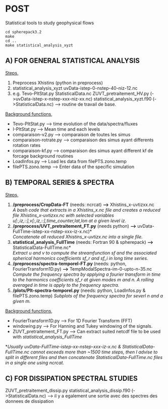 # POST
Statistical tools to study geophysical flows

```
cd spherepack3.2
make
cd ..
make statistical_analysis_xyzt
```

## A) FOR GENERAL STATISTICAL ANALYSIS

<ins>Steps,</ins>
1. Preprocess Xhistins (python in preprocess)
2. statistical_analysis_xyzt uvData-istep-0-nstep-40-niz-12.nc
3. e.g. Tevo-PltStat.py StatisticalData.nc
ZUVT_pretraitement_HV.py (->uvData-istep-x-nstep-xxx-niz-xx.nc)
statistical_analysis_xyzt.f90 (->StatisticalData.nc) --> routine de travail de base.

<ins>Background functions,</ins>

+ Tevo-PltStat.py         --> time evolution of the data/spectra/fluxes
+ I-PltStat.py            --> Mean time and each levels
+ comparaison-v2.py	  --> comparaison de toutes les simus
+ comparaison-rotrate.py  --> comparaison des simus ayant differents rotation rates
+ comparaison-kf.py	  --> comparaison des simus ayant different kf de forcage
background routines
+ LoadInfos.py		  --> Load les data from filePTS.zono.temp
+ filePTS.zono.temp	  --> Enter data of the specific simulation

## B) TEMPORAL SERIES & SPECTRA

<ins>Steps,</ins>
1. <strong>/preprocess/CropData-FT</strong> (needs: ncrcat)   <strong>--></strong> Xhistins_x-uvtizxx.nc <br/>
<em> A bash code that extracts in a Xhistins_x.nc file and creates a reduced file Xhistins_x-uvtizxx.nc with selected variables u[:,iz,::],v[:,iz,::],time_counter,lat,lon at a given level iz.</em>
2. <strong>/preprocess/UVT_pretraitement_FT.py</strong> (needs python)     <strong>--></strong> uvData-FullTime-istep-xx-nstep-xxx-iz-x.nc)*  <br/>
<em>Concatenate all reduced Xhistins_x-uvtizx.nc into a single file.</em>
3. <strong>statistical_analysis_FullTime</strong> (needs: Fortran 90 & spherepack)    <strong>--></strong> StatisticalData-FullTime.nc* <br/>
<em>Extract u and v to compute the streamfunction sf and the associated spherical harmonics coefficients sf_r and sf_i in long time series.</em>
4. <strong>/preprocess/spectra-temporel-FT.py </strong> (needs: python, FourierTransform1D.py)  <strong>--></strong> TempModalSpectra-im-0-upto-n-35.nc <br/>
<em>Compute the frequency spectra by applying a fourier transform in time to the harmonics coefficients sf_r at given modes m and n. A rolling averaged in time is apply to the frequency spectra. </em>
5. <strong>/plots/Plt-spectra-temporel.py</strong> (needs: python, LoadInfos.py & filePTS.zono.temp)   <em>Subplots of the frequency spectra for severl n and a given m.</em>

<ins>Background functions,</ins>

+ FourierTransform1D.py    --> For 1D Fourier Transform (FFT)
+ windowing.py		   --> For Hanning and Tukey windowing of the signals. 
+ ZUVT_pretraitement_FT.py --> Can extract suited netcdf file to be used with <em>statistical_analysis_FullTime</em>

*<em>Usually uvData-FullTime-istep-xx-nstep-xxx-iz-x.nc & StatisticalData-FullTime.nc cannot exceeds more than ~1500 time steps, then I advise to split in different files and then concatenate StatisticalData-FullTime.nc files in a single one using ncrcat.</em>

## C) FOR DISSIPATION SPECTRAL STUDIES
ZUVT_pretraitement_dissip.py 
statistical_analysis_dissip.f90 (->StatisticalData.nc) --> il y a egalement une sortie avec des spectres des donnees de dissipation
